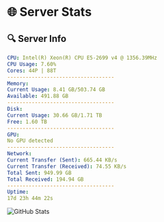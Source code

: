 # 🌐 Server Stats
## 🔍 Server Info
```yaml
CPU: Intel(R) Xeon(R) CPU E5-2699 v4 @ 1356.39MHz
CPU Usage: 7.60%
Cores: 44P | 88T
-----------------------------------
Memory:
Current Usage: 8.41 GB/503.74 GB
Available: 491.88 GB
-----------------------------------
Disk:
Current Usage: 30.66 GB/1.71 TB
Free: 1.60 TB
-----------------------------------
GPU:
No GPU detected
-----------------------------------
Network:
Current Transfer (Sent): 665.44 KB/s
Current Transfer (Received): 74.55 KB/s
Total Sent: 949.99 GB
Total Received: 194.94 GB
-----------------------------------
Uptime:
17d 23h 44m 22s
```
![GitHub Stats](https://img.shields.io/badge/Updated-2025-05-07_16:53:10-blue)